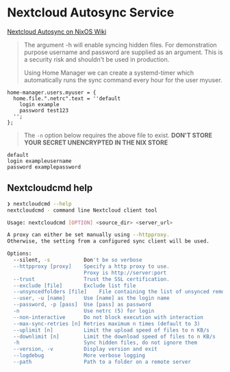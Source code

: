 # Nextcloud Autosync Service

[Nextcloud Autosync on NixOS Wiki](https://nixos.wiki/wiki/Nextcloud#Nextcloudcmd)

> The argument -h will enable syncing hidden files. For demonstration purpose username and password are supplied as an argument. This is a security risk and shouldn't be used in production.
>
> Using Home Manager we can create a systemd-timer which automatically runs the sync command every hour for the user myuser.

```
home-manager.users.myuser = {
  home.file.".netrc".text = ''default
    login example
    password test123
  '';
};
```

> The `-n` option below requires the above file to exist.  **DON'T STORE YOUR SECRET UNENCRYPTED IN THE NIX STORE**

```text
default
login exampleusername
password examplepassword
```

## Nextcloudcmd help

```bash
❯ nextcloudcmd --help                                                                             ─╯
nextcloudcmd - command line Nextcloud client tool

Usage: nextcloudcmd [OPTION] <source_dir> <server_url>

A proxy can either be set manually using --httpproxy.
Otherwise, the setting from a configured sync client will be used.

Options:
  --silent, -s           Don't be so verbose
  --httpproxy [proxy]    Specify a http proxy to use.
                         Proxy is http://server:port
  --trust                Trust the SSL certification.
  --exclude [file]       Exclude list file
  --unsyncedfolders [file]    File containing the list of unsynced remote folders (selective sync)
  --user, -u [name]      Use [name] as the login name
  --password, -p [pass]  Use [pass] as password
  -n                     Use netrc (5) for login
  --non-interactive      Do not block execution with interaction
  --max-sync-retries [n] Retries maximum n times (default to 3)
  --uplimit [n]          Limit the upload speed of files to n KB/s
  --downlimit [n]        Limit the download speed of files to n KB/s
  -h                     Sync hidden files, do not ignore them
  --version, -v          Display version and exit
  --logdebug             More verbose logging
  --path                 Path to a folder on a remote server
```
